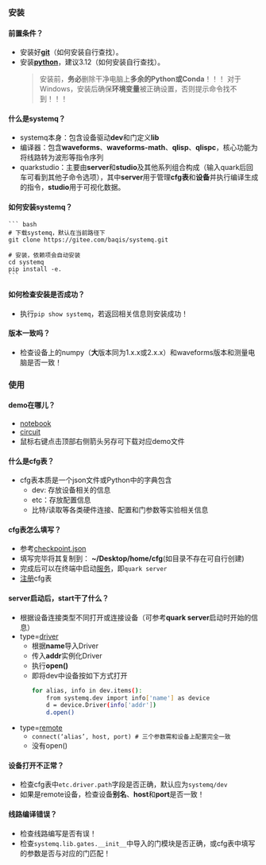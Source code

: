 ### **安装**

#### 前置条件？
- 安装好[**git**](https://git-scm.com/)（如何安装自行查找）。
- 安装[**python**](https://python.org)，建议3.12（如何安装自行查找）。
    > 安装前，**务必**删除干净电脑上**多余的Python或Conda**！！！
    > 对于Windows，安装后确保**环境变量**被正确设置，否则提示命令找不到！！！


#### 什么是systemq？
- systemq本身：包含设备驱动**dev**和门定义**lib**
- 编译器：包含**waveforms**、**waveforms-math**、**qlisp**、**qlispc**，核心功能为将线路转为波形等指令序列
- quarkstudio：主要由**server**和**studio**及其他系列组合构成（输入quark后回车可看到其他子命令选项），其中**server**用于管理**cfg表**和**设备**并执行编译生成的指令，**studio**用于可视化数据。


#### 如何安装systemq？

    ``` bash
    # 下载systemq，默认在当前路径下
    git clone https://gitee.com/baqis/systemq.git

    # 安装，依赖项会自动安装
    cd systemq
    pip install -e.
    ```

#### 如何检查安装是否成功？
- 执行```pip show systemq```，若返回相关信息则安装成功！

#### 版本一致吗？
- 检查设备上的numpy（**大**版本同为1.x.x或2.x.x）和waveforms版本和测量电脑是否一致！


### **使用**
#### demo在哪儿？
- [notebook](demo.ipynb)
- [circuit](circuit.py)
- 鼠标右键点击顶部右侧箭头另存可下载对应demo文件

#### 什么是cfg表？
- cfg表本质是一个json文件或Python中的字典包含
    - dev: 存放设备相关的信息
    - etc：存放配置信息
    - 比特/读取等各类硬件连接、配置和门参数等实验相关信息

#### cfg表怎么填写？
- 参考[checkpoint.json](checkpoint.json)
- 填写完毕将其复制到： **~/Desktop/home/cfg**(如目录不存在可自行创建)
- 完成后可以在终端中启动[服务](../quark/server.md)，即```quark server```
- [注册](../quark/server.md)cfg表

#### server启动后，start干了什么？
- 根据设备连接类型不同打开或连接设备（可参考**quark server**启动时开始的信息）
- type=[driver](../quark/server.md/#what-is-dev)
    - 根据**name**导入Driver
    - 传入**addr**实例化Driver
    - 执行**open()**
    - 即将dev中设备按如下方式打开
        ```bash
        for alias, info in dev.items():
            from systemq.dev import info['name'] as device
            d = device.Driver(info['addr'])
            d.open()
        ```
- type=[remote](../quark/remote.md)
    - ```connect(‘alias’, host, port) # 三个参数需和设备上配置完全一致```
    - 没有open()

#### 设备打开不正常？
- 检查cfg表中`etc.driver.path`字段是否正确，默认应为`systemq/dev`
- 如果是remote设备，检查设备**别名**、**host**和**port**是否一致！

#### 线路编译错误？
- 检查线路编写是否有误！
- 检查`systemq.lib.gates.__init__`中导入的门模块是否正确，或cfg表中填写的参数是否与对应的门匹配！
